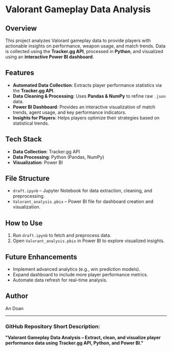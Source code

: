 # Valorant Gameplay Data Analysis

## Overview
This project analyzes Valorant gameplay data to provide players with actionable insights on performance, weapon usage, and match trends. Data is collected using the **Tracker.gg API**, processed in **Python**, and visualized using an **interactive Power BI dashboard**.

## Features
- **Automated Data Collection**: Extracts player performance statistics via the **Tracker.gg API**.
- **Data Cleaning & Processing**: Uses **Pandas & NumPy** to refine raw `.json` data.
- **Power BI Dashboard**: Provides an interactive visualization of match trends, agent usage, and key performance indicators.
- **Insights for Players**: Helps players optimize their strategies based on statistical trends.

## Tech Stack
- **Data Collection**: Tracker.gg API
- **Data Processing**: Python (Pandas, NumPy)
- **Visualization**: Power BI

## File Structure
- `draft.ipynb` – Jupyter Notebook for data extraction, cleaning, and preprocessing.
- `Valorant_analysis.pbix` – Power BI file for dashboard creation and visualization.

## How to Use
1. Run `draft.ipynb` to fetch and preprocess data.
2. Open `Valorant_analysis.pbix` in Power BI to explore visualized insights.

## Future Enhancements
- Implement advanced analytics (e.g., win prediction models).
- Expand dashboard to include more player performance metrics.
- Automate data refresh for real-time analysis.

## Author
An Doan

---

### **GitHub Repository Short Description:**
**"Valorant Gameplay Data Analysis – Extract, clean, and visualize player performance data using Tracker.gg API, Python, and Power BI."**
